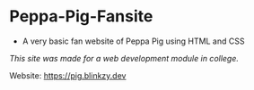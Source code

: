 # Peppa-Pig-Fansite

* A very basic fan website of Peppa Pig using HTML and CSS
  
*_This site was made for a web development module in college._*

Website: https://pig.blinkzy.dev
